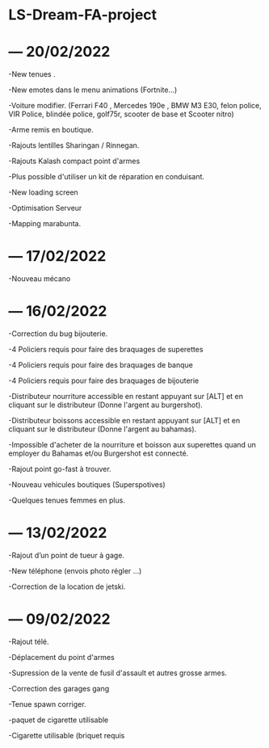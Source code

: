 # LS-Dream-FA-project

# — 20/02/2022

-New tenues . 

-New emotes dans le menu animations (Fortnite...) 

-Voiture modifier. (Ferrari F40 , Mercedes 190e , BMW M3 E30, felon police, VIR Police, blindée police, golf75r, scooter de base et Scooter nitro)

-Arme remis en boutique.

-Rajouts lentilles Sharingan / Rinnegan.

-Rajouts Kalash compact point d'armes

-Plus possible d'utiliser un  kit de réparation en conduisant.

-New loading screen

-Optimisation Serveur 

-Mapping marabunta.

# — 17/02/2022

-Nouveau mécano 


# — 16/02/2022

-Correction du bug bijouterie.

-4 Policiers requis pour faire des braquages de superettes

-4 Policiers requis pour faire des braquages de banque

-4 Policiers requis pour faire des braquages de bijouterie

-Distributeur nourriture accessible en restant appuyant sur [ALT] et en cliquant sur le distributeur (Donne l'argent au burgershot).

-Distributeur boissons accessible en restant appuyant sur [ALT] et en cliquant sur le distributeur (Donne l'argent au bahamas).

-Impossible d'acheter de la nourriture et boisson aux superettes quand un employer du Bahamas et/ou Burgershot est connecté.

-Rajout point go-fast à trouver.

-Nouveau vehicules boutiques (Superspotives)

-Quelques tenues femmes en plus.

# — 13/02/2022

-Rajout d’un point de tueur à gage. 

-New téléphone (envois photo régler …)

-Correction de la location de jetski.


#  — 09/02/2022

-Rajout télé.

-Déplacement du point d'armes

-Supression de la vente de fusil d'assault et autres grosse armes.

-Correction des garages gang

-Tenue spawn corriger.

-paquet de cigarette utilisable

-Cigarette utilisable (briquet requis

